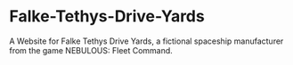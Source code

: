 # Falke-Tethys-Drive-Yards

A Website for Falke Tethys Drive Yards, a fictional spaceship manufacturer from the game NEBULOUS: Fleet Command.
